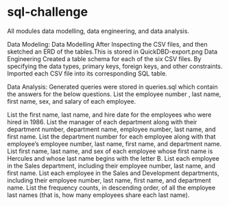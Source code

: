 # sql-challenge

All modules data modelling, data engineering, and data analysis.

Data Modeling:
Data Modelling After Inspecting the CSV files, and then sketched an ERD of the tables.This is stored in QuickDBD-export.png
Data Engineering Created a table schema for each of the six CSV files. By specifying the data types, primary keys, foreign keys, and other constraints.
Imported each CSV file into its corresponding SQL table.

Data Analysis: Generated queries were stored in queries.sql which contain the answers for the below questions. List the employee number
               , last name, first name, sex, and salary of each employee.


List the first name, last name, and hire date for the employees who were hired in 1986.
List the manager of each department along with their department number, department name, employee number, last name, and first name.
List the department number for each employee along with that employee’s employee number, last name, first name, and department name.
List first name, last name, and sex of each employee whose first name is Hercules and whose last name begins with the letter B.
List each employee in the Sales department, including their employee number, last name, and first name.
List each employee in the Sales and Development departments, including their employee number, last name, first name, and department name.
List the frequency counts, in descending order, of all the employee last names (that is, how many employees share each last name).
